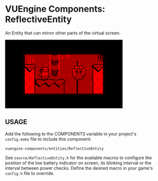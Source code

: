 VUEngine Components: ReflectiveEntity
=====================================

An Entity that can mirror other parts of the virtual screen.

![Preview Image](preview.png)


USAGE
-----

Add the following to the COMPONENTS variable in your project's `config.make` file to include this component:

	vuengine-components/entities/ReflectiveEntity 

See `source/ReflectiveEntity.h` for the available macros to configure the position of the low battery indicator on screen, its blinking interval or the interval between power checks. Define the desired macro in your game's `config.h` file to override. 
